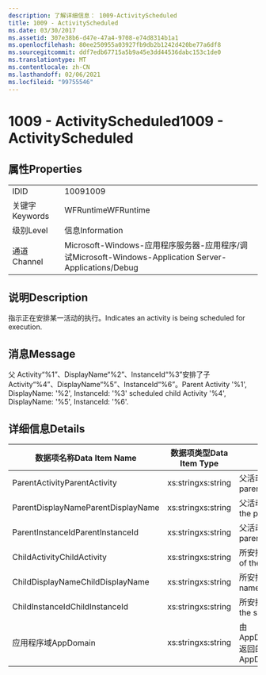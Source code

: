 ```yaml
---
description: 了解详细信息： 1009-ActivityScheduled
title: 1009 - ActivityScheduled
ms.date: 03/30/2017
ms.assetid: 307e38b6-d47e-47a4-9708-e74d8314b1a1
ms.openlocfilehash: 80ee250955a03927fb9db2b1242d420be77a6df8
ms.sourcegitcommit: ddf7edb67715a5b9a45e3dd44536dabc153c1de0
ms.translationtype: MT
ms.contentlocale: zh-CN
ms.lasthandoff: 02/06/2021
ms.locfileid: "99755546"
---
```

# <a name="1009---activityscheduled"></a><span data-ttu-id="ccec6-103">1009 - ActivityScheduled</span><span class="sxs-lookup"><span data-stu-id="ccec6-103">1009 - ActivityScheduled</span></span>

## <a name="properties"></a><span data-ttu-id="ccec6-104">属性</span><span class="sxs-lookup"><span data-stu-id="ccec6-104">Properties</span></span>  
  
|||  
|-|-|  
|<span data-ttu-id="ccec6-105">ID</span><span class="sxs-lookup"><span data-stu-id="ccec6-105">ID</span></span>|<span data-ttu-id="ccec6-106">1009</span><span class="sxs-lookup"><span data-stu-id="ccec6-106">1009</span></span>|  
|<span data-ttu-id="ccec6-107">关键字</span><span class="sxs-lookup"><span data-stu-id="ccec6-107">Keywords</span></span>|<span data-ttu-id="ccec6-108">WFRuntime</span><span class="sxs-lookup"><span data-stu-id="ccec6-108">WFRuntime</span></span>|  
|<span data-ttu-id="ccec6-109">级别</span><span class="sxs-lookup"><span data-stu-id="ccec6-109">Level</span></span>|<span data-ttu-id="ccec6-110">信息</span><span class="sxs-lookup"><span data-stu-id="ccec6-110">Information</span></span>|  
|<span data-ttu-id="ccec6-111">通道</span><span class="sxs-lookup"><span data-stu-id="ccec6-111">Channel</span></span>|<span data-ttu-id="ccec6-112">Microsoft-Windows-应用程序服务器-应用程序/调试</span><span class="sxs-lookup"><span data-stu-id="ccec6-112">Microsoft-Windows-Application Server-Applications/Debug</span></span>|  
  
## <a name="description"></a><span data-ttu-id="ccec6-113">说明</span><span class="sxs-lookup"><span data-stu-id="ccec6-113">Description</span></span>  

 <span data-ttu-id="ccec6-114">指示正在安排某一活动的执行。</span><span class="sxs-lookup"><span data-stu-id="ccec6-114">Indicates an activity is being scheduled for execution.</span></span>  
  
## <a name="message"></a><span data-ttu-id="ccec6-115">消息</span><span class="sxs-lookup"><span data-stu-id="ccec6-115">Message</span></span>  

 <span data-ttu-id="ccec6-116">父 Activity“%1”、DisplayName“%2”、InstanceId“%3”安排了子 Activity“%4”、DisplayName“%5”、InstanceId“%6”。</span><span class="sxs-lookup"><span data-stu-id="ccec6-116">Parent Activity '%1', DisplayName: '%2', InstanceId: '%3' scheduled child Activity '%4', DisplayName: '%5', InstanceId: '%6'.</span></span>  
  
## <a name="details"></a><span data-ttu-id="ccec6-117">详细信息</span><span class="sxs-lookup"><span data-stu-id="ccec6-117">Details</span></span>  
  
|<span data-ttu-id="ccec6-118">数据项名称</span><span class="sxs-lookup"><span data-stu-id="ccec6-118">Data Item Name</span></span>|<span data-ttu-id="ccec6-119">数据项类型</span><span class="sxs-lookup"><span data-stu-id="ccec6-119">Data Item Type</span></span>|<span data-ttu-id="ccec6-120">说明</span><span class="sxs-lookup"><span data-stu-id="ccec6-120">Description</span></span>|  
|--------------------|--------------------|-----------------|  
|<span data-ttu-id="ccec6-121">ParentActivity</span><span class="sxs-lookup"><span data-stu-id="ccec6-121">ParentActivity</span></span>|<span data-ttu-id="ccec6-122">xs:string</span><span class="sxs-lookup"><span data-stu-id="ccec6-122">xs:string</span></span>|<span data-ttu-id="ccec6-123">父活动的类型名称。</span><span class="sxs-lookup"><span data-stu-id="ccec6-123">The type name of the parent activity.</span></span>|  
|<span data-ttu-id="ccec6-124">ParentDisplayName</span><span class="sxs-lookup"><span data-stu-id="ccec6-124">ParentDisplayName</span></span>|<span data-ttu-id="ccec6-125">xs:string</span><span class="sxs-lookup"><span data-stu-id="ccec6-125">xs:string</span></span>|<span data-ttu-id="ccec6-126">父活动的显示名称。</span><span class="sxs-lookup"><span data-stu-id="ccec6-126">The display name of the parent activity.</span></span>|  
|<span data-ttu-id="ccec6-127">ParentInstanceId</span><span class="sxs-lookup"><span data-stu-id="ccec6-127">ParentInstanceId</span></span>|<span data-ttu-id="ccec6-128">xs:string</span><span class="sxs-lookup"><span data-stu-id="ccec6-128">xs:string</span></span>|<span data-ttu-id="ccec6-129">父活动的实例 ID。</span><span class="sxs-lookup"><span data-stu-id="ccec6-129">The instance id of the parent activity.</span></span>|  
|<span data-ttu-id="ccec6-130">ChildActivity</span><span class="sxs-lookup"><span data-stu-id="ccec6-130">ChildActivity</span></span>|<span data-ttu-id="ccec6-131">xs:string</span><span class="sxs-lookup"><span data-stu-id="ccec6-131">xs:string</span></span>|<span data-ttu-id="ccec6-132">所安排子活动的类型名称。</span><span class="sxs-lookup"><span data-stu-id="ccec6-132">The type name of the scheduled child activity.</span></span>|  
|<span data-ttu-id="ccec6-133">ChildDisplayName</span><span class="sxs-lookup"><span data-stu-id="ccec6-133">ChildDisplayName</span></span>|<span data-ttu-id="ccec6-134">xs:string</span><span class="sxs-lookup"><span data-stu-id="ccec6-134">xs:string</span></span>|<span data-ttu-id="ccec6-135">所安排子活动的显示名称。</span><span class="sxs-lookup"><span data-stu-id="ccec6-135">The display name of the scheduled child activity.</span></span>|  
|<span data-ttu-id="ccec6-136">ChildInstanceId</span><span class="sxs-lookup"><span data-stu-id="ccec6-136">ChildInstanceId</span></span>|<span data-ttu-id="ccec6-137">xs:string</span><span class="sxs-lookup"><span data-stu-id="ccec6-137">xs:string</span></span>|<span data-ttu-id="ccec6-138">所安排子活动的实例 ID。</span><span class="sxs-lookup"><span data-stu-id="ccec6-138">The instance id of the scheduled child activity.</span></span>|  
|<span data-ttu-id="ccec6-139">应用程序域</span><span class="sxs-lookup"><span data-stu-id="ccec6-139">AppDomain</span></span>|<span data-ttu-id="ccec6-140">xs:string</span><span class="sxs-lookup"><span data-stu-id="ccec6-140">xs:string</span></span>|<span data-ttu-id="ccec6-141">由 AppDomain.CurrentDomain.FriendlyName 返回的字符串。</span><span class="sxs-lookup"><span data-stu-id="ccec6-141">The string returned by AppDomain.CurrentDomain.FriendlyName.</span></span>|
